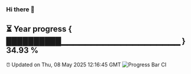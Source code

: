 ### Hi there 👋
⏳ Year progress { ██████████▁▁▁▁▁▁▁▁▁▁▁▁▁▁▁▁▁▁▁▁ } 34.93 %
---
⏰ Updated on Thu, 08 May 2025 12:16:45 GMT
![Progress Bar CI](https://github.com/Moyi321/Moyi321/workflows/Progress%20Bar%20CI/badge.svg)

